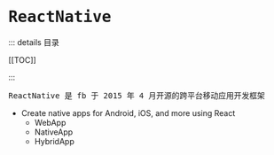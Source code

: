 # <samp>ReactNative</samp>

::: details <samp>目录</samp>

[[TOC]]

:::

<samp>ReactNative 是 fb 于 2015 年 4 月开源的跨平台移动应用开发框架</samp>

- Create native apps for Android, iOS, and more using React
  - WebApp
  - NativeApp
  - HybridApp
